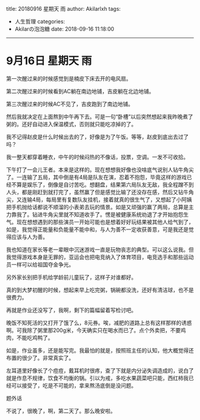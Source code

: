 title: 20180916 星期天 雨
author: Akilarlxh
tags:
  - 人生哲理
categories:
  - Akilarの泡泡糖
date: 2018-09-16 11:18:00
---
# 9月16日 星期天 雨

第一次醒过来的时候感觉到是楠皮下床去开的电风扇。

第二次醒过来的时候看到AC躺在南边地铺，吉皮躺在北边地铺。

第三次醒过来的时候AC不见了，吉皮跑到了南边地铺。

然后我就决定在上面熬到中午再下去。可是一句“卧槽”以后突然想起来我昨晚煮了粥的。还好自动进入保温模式，否则就只能吃凉掉的了。

我不记得赵皮是什么时候出去的了，好像是为了午饭。等等，赵皮到底出去过了吗？

我一整天都穿着睡衣，中午的时候闷热的不像话，投票，空调。一发不可收拾。

下午打了一会儿王者。本来是这样的。现在想想我好像也没啥底气说别人钻牛角尖了。一连输了五局，其中倒是有4局是队友在演，忍着不抱怨，毕竟这样的游戏已经不算是娱乐了，倒像是自讨苦吃。想翻盘，结果第六局队友无敌，我全程蹭不到人头，都是刚赶到就打完了，虽然赢了但是感觉比输了还没存在感，然后又钻牛角尖，又连输4局，每局里有复数队友挂机，接着就真的很生气了，又想起了小阿姨把手机抛给话都说不顺溜的小表弟去玩的情景。如是又顽强的赢了两局，总算是主力靠我了。钻进牛角尖里就不知道收手了。愣是被健康系统劝退了才开始抱怨生气。现在想想遇到的那些演员一开始可能也是想着好好玩结果被其他人给气到了，如是，我觉得正能量和负能量不能中和，与人为善不一定收获善意，可是我还是觉得应该与人为善。

我也知道在家长等老一辈眼中沉迷游戏一直是玩物丧志的典型。可以这么说我。但我觉得游戏本身是无罪的，亚运会也把电竞纳入了体育项目，电竞选手和那些运动员一样可以给祖国夺金争光。

另外家长别把手机给学龄前儿童玩了，这样子对谁都好。

真的到大梦初醒的时候，想起来早上吃完粥，锅碗都没洗，还好有清洁球，也不是很费力。

再就是作业还没写了，我啊，剩下的篇幅留着写检讨吧。

晚饭不知死活的又打开了饿了么，8元券。唉，减肥的道路上总有这样那样的诱惑啊。可我除了粥里那200g米，今天确实只在喝水而已了。点个外卖把，不要鸡肉，不能吃鸡鸭了。

如是，作业虽多，还是能写完。我最怕的就是，按照班主任的认知，他大概觉得还布置的很少了。非常真实了。

左耳道里好像长了个痘痘，戴耳机时很疼，查了下就是内分泌失调造成的，说白了就是作息不规律，饮食不均衡的锅。引以为戒，多吃水果蔬菜吧只能，西红柿我已经可以接受了，吃是不可能的，拿来熬汤底倒是没问题。

题外话

不说了，很晚了，啊，第二天了。那么晚安啦。





